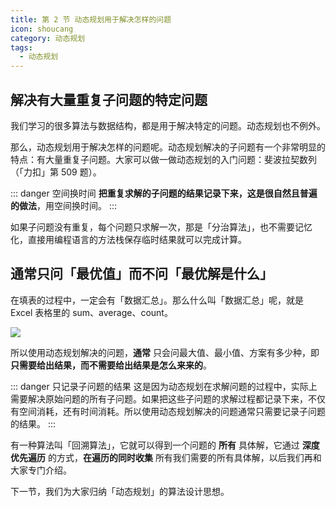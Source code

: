 ```yaml
---
title: 第 2 节 动态规划用于解决怎样的问题
icon: shoucang
category: 动态规划
tags:
  - 动态规划
---
```


## 解决有大量重复子问题的特定问题

我们学习的很多算法与数据结构，都是用于解决特定的问题。动态规划也不例外。

那么，动态规划用于解决怎样的问题呢。动态规划解决的子问题有一个非常明显的特点：有大量重复子问题。大家可以做一做动态规划的入门问题：斐波拉契数列（「力扣」第 509 题）。

::: danger 空间换时间
**把重复求解的子问题的结果记录下来，这是很自然且普遍的做法**，用空间换时间。
:::

如果子问题没有重复，每个问题只求解一次，那是「分治算法」，也不需要记忆化，直接用编程语言的方法栈保存临时结果就可以完成计算。

## 通常只问「最优值」而不问「最优解是什么」

在填表的过程中，一定会有「数据汇总」。那么什么叫「数据汇总」呢，就是 Excel 表格里的 sum、average、count。

![](https://tva1.sinaimg.cn/large/008i3skNgy1gxbko824vlj31540iwaby.jpg)

所以使用动态规划解决的问题，**通常** 只会问最大值、最小值、方案有多少种，即 **只需要给出结果，而不需要给出结果是怎么来来的**。

::: danger 只记录子问题的结果
这是因为动态规划在求解问题的过程中，实际上需要解决原始问题的所有子问题。如果把这些子问题的求解过程都记录下来，不仅有空间消耗，还有时间消耗。所以使用动态规划解决的问题通常只需要记录子问题的结果。
:::

有一种算法叫「回溯算法」，它就可以得到一个问题的 **所有** 具体解，它通过 **深度优先遍历** 的方式，**在遍历的同时收集** 所有我们需要的所有具体解，以后我们再和大家专门介绍。

下一节，我们为大家归纳「动态规划」的算法设计思想。
